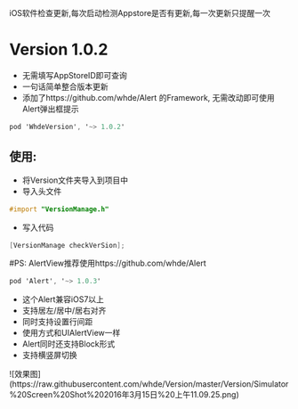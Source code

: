iOS软件检查更新,每次启动检测Appstore是否有更新,每一次更新只提醒一次
# Version 1.0.2
- 无需填写AppStoreID即可查询
- 一句话简单整合版本更新
- 添加了https://github.com/whde/Alert 的Framework, 无需改动即可使用Alert弹出框提示
```objective-c
pod 'WhdeVersion', '~> 1.0.2'
```
## 使用:
- 将Version文件夹导入到项目中
- 导入头文件 
```objective-c
#import "VersionManage.h"
```
- 写入代码
```objective-c
[VersionManage checkVerSion];
```

#PS:
AlertView推荐使用https://github.com/whde/Alert
```objective-c
pod 'Alert', '~> 1.0.3'
```
   - 这个Alert兼容iOS7以上
   - 支持居左/居中/居右对齐
   - 同时支持设置行间距
   - 使用方式和UIAlertView一样
   - Alert同时还支持Block形式
   - 支持横竖屏切换
<p><p>
![效果图](https://raw.githubusercontent.com/whde/Version/master/Version/Simulator%20Screen%20Shot%202016年3月15日%20上午11.09.25.png)
